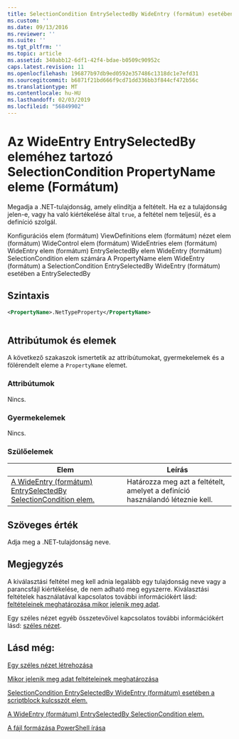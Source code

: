 ```yaml
---
title: SelectionCondition EntrySelectedBy WideEntry (formátum) esetében a PropertyName eleme |} A Microsoft Docs
ms.custom: ''
ms.date: 09/13/2016
ms.reviewer: ''
ms.suite: ''
ms.tgt_pltfrm: ''
ms.topic: article
ms.assetid: 340abb12-6df1-42f4-bdae-b0509c90952c
caps.latest.revision: 11
ms.openlocfilehash: 196877b97db9ed0592e357486c1318dc1e7efd31
ms.sourcegitcommit: b6871f21bd666f9cd71dd336bb3f844cf472b56c
ms.translationtype: MT
ms.contentlocale: hu-HU
ms.lasthandoff: 02/03/2019
ms.locfileid: "56849902"
---
```

# <a name="propertyname-element-for-selectioncondition-for-entryselectedby-for-wideentry-format"></a>Az WideEntry EntrySelectedBy eleméhez tartozó SelectionCondition PropertyName eleme (Formátum)

Megadja a .NET-tulajdonság, amely elindítja a feltételt. Ha ez a tulajdonság jelen-e, vagy ha való kiértékelése által `true`, a feltétel nem teljesül, és a definíció szolgál.

Konfigurációs elem (formátum) ViewDefinitions elem (formátum) nézet elem (formátum) WideControl elem (formátum) WideEntries elem (formátum) WideEntry elem (formátum) EntrySelectedBy elem WideEntry (formátum) SelectionCondition elem számára A PropertyName elem WideEntry (formátum) a SelectionCondition EntrySelectedBy WideEntry (formátum) esetében a EntrySelectedBy

## <a name="syntax"></a>Szintaxis

```xml
<PropertyName>.NetTypeProperty</PropertyName>
```

```csharp

```

## <a name="attributes-and-elements"></a>Attribútumok és elemek

A következő szakaszok ismertetik az attribútumokat, gyermekelemek és a fölérendelt eleme a `PropertyName` elemet.

### <a name="attributes"></a>Attribútumok

Nincs.

### <a name="child-elements"></a>Gyermekelemek

Nincs.

### <a name="parent-elements"></a>Szülőelemek

|Elem|Leírás|
|-------------|-----------------|
|[A WideEntry (formátum) EntrySelectedBy SelectionCondition elem.](./selectioncondition-element-for-entryselectedby-for-widecontrol-format.md)|Határozza meg azt a feltételt, amelyet a definíció használandó léteznie kell.|

## <a name="text-value"></a>Szöveges érték

Adja meg a .NET-tulajdonság neve.

## <a name="remarks"></a>Megjegyzés

A kiválasztási feltétel meg kell adnia legalább egy tulajdonság neve vagy a parancsfájl kiértékelése, de nem adható meg egyszerre. Kiválasztási feltételek használatával kapcsolatos további információkért lásd: [feltételeinek meghatározása mikor jelenik meg adat](./defining-conditions-for-displaying-data.md).

Egy széles nézet egyéb összetevőivel kapcsolatos további információkért lásd: [széles nézet](./creating-a-wide-view.md).

## <a name="see-also"></a>Lásd még:

[Egy széles nézet létrehozása](./creating-a-wide-view.md)

[Mikor jelenik meg adat feltételeinek meghatározása](./defining-conditions-for-displaying-data.md)

[SelectionCondition EntrySelectedBy WideEntry (formátum) esetében a scriptblock kulcsszót elem.](./scriptblock-element-for-selectioncondition-for-entryselectedby-for-widecontrol-format.md)

[A WideEntry (formátum) EntrySelectedBy SelectionCondition elem.](./selectioncondition-element-for-entryselectedby-for-widecontrol-format.md)

[A fájl formázása PowerShell írása](./writing-a-powershell-formatting-file.md)
